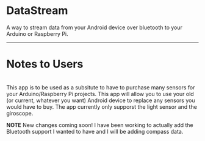 DataStream
==========

A way to stream data from your Android device over bluetooth to your Arduino or Raspberry Pi.
<hr>
<h1>Notes to Users</h1>
<br>
This app is to be used as a subsitute to have to purchase many sensors for your Arduino/Raspberry Pi projects. This app will allow you to use your old (or current, whatever you want) Android device to replace any sensors you would have to buy. The app currently only supporst the light sensor and the giroscope. 

**NOTE** New changes coming soon! I have been working to actually add the Bluetooth support I wanted to have and I will be adding compass data. 
